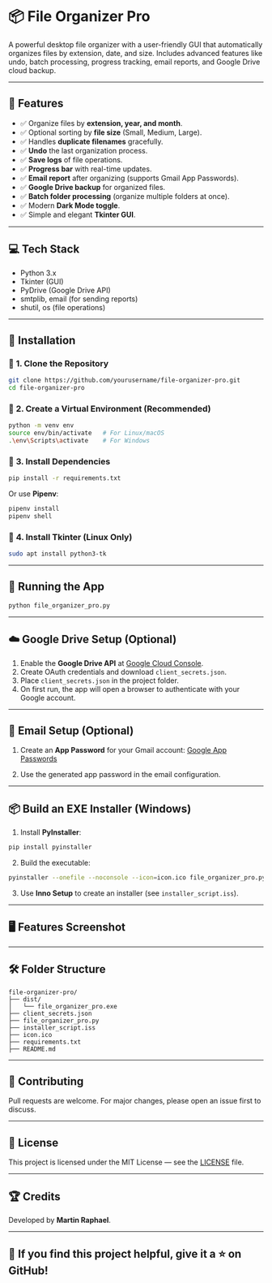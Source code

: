 

# 📦 **File Organizer Pro**

A powerful desktop file organizer with a user-friendly GUI that automatically organizes files by extension, date, and size. Includes advanced features like undo, batch processing, progress tracking, email reports, and Google Drive cloud backup.

---

## 🚀 **Features**

* ✅ Organize files by **extension, year, and month**.
* ✅ Optional sorting by **file size** (Small, Medium, Large).
* ✅ Handles **duplicate filenames** gracefully.
* ✅ **Undo** the last organization process.
* ✅ **Save logs** of file operations.
* ✅ **Progress bar** with real-time updates.
* ✅ **Email report** after organizing (supports Gmail App Passwords).
* ✅ **Google Drive backup** for organized files.
* ✅ **Batch folder processing** (organize multiple folders at once).
* ✅ Modern **Dark Mode toggle**.
* ✅ Simple and elegant **Tkinter GUI**.

---

## 💻 **Tech Stack**

* Python 3.x
* Tkinter (GUI)
* PyDrive (Google Drive API)
* smtplib, email (for sending reports)
* shutil, os (file operations)

---

## 📁 **Installation**

### 🔧 **1. Clone the Repository**

```bash
git clone https://github.com/yourusername/file-organizer-pro.git
cd file-organizer-pro
```

### 🔧 **2. Create a Virtual Environment (Recommended)**

```bash
python -m venv env
source env/bin/activate   # For Linux/macOS
.\env\Scripts\activate    # For Windows
```

### 🔧 **3. Install Dependencies**

```bash
pip install -r requirements.txt
```

Or use **Pipenv**:

```bash
pipenv install
pipenv shell
```

### 🔧 **4. Install Tkinter (Linux Only)**

```bash
sudo apt install python3-tk
```

---

## 🚀 **Running the App**

```bash
python file_organizer_pro.py
```

---

## ☁️ **Google Drive Setup (Optional)**

1. Enable the **Google Drive API** at [Google Cloud Console](https://console.developers.google.com/).
2. Create OAuth credentials and download `client_secrets.json`.
3. Place `client_secrets.json` in the project folder.
4. On first run, the app will open a browser to authenticate with your Google account.

---

## 📧 **Email Setup (Optional)**

1. Create an **App Password** for your Gmail account:
   [Google App Passwords](https://myaccount.google.com/apppasswords)

2. Use the generated app password in the email configuration.

---

## 📦 **Build an EXE Installer (Windows)**

1. Install **PyInstaller**:

```bash
pip install pyinstaller
```

2. Build the executable:

```bash
pyinstaller --onefile --noconsole --icon=icon.ico file_organizer_pro.py
```

3. Use **Inno Setup** to create an installer (see `installer_script.iss`).

---

## 🖥️ **Features Screenshot**



---

## 🛠️ **Folder Structure**

```
file-organizer-pro/
├── dist/
│   └── file_organizer_pro.exe
├── client_secrets.json
├── file_organizer_pro.py
├── installer_script.iss
├── icon.ico
├── requirements.txt
├── README.md
```

---

## 🤝 **Contributing**

Pull requests are welcome. For major changes, please open an issue first to discuss.

---

## 📜 **License**

This project is licensed under the MIT License — see the [LICENSE](LICENSE) file.

---

## 🏆 **Credits**

Developed by **Martin Raphael**.

---

## 🌟 **If you find this project helpful, give it a ⭐ on GitHub!**



